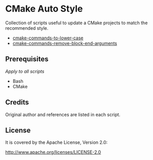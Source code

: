 CMake Auto Style
================

Collection of scripts useful to update a CMake projects to match the recommended style.


* [cmake-commands-to-lower-case](./docs/cmake-commands-to-lower-case.md#cmake-commands-to-lower-case)
* [cmake-commands-remove-block-end-arguments](./docs/cmake-commands-remove-block-end-arguments.md#cmake-commands-remove-block-end-arguments)


Prerequisites
-------------

*Apply to all scripts*

* Bash
* CMake


Credits
-------

Original author and references are listed in each script.


License
-------

It is covered by the Apache License, Version 2.0:

http://www.apache.org/licenses/LICENSE-2.0
